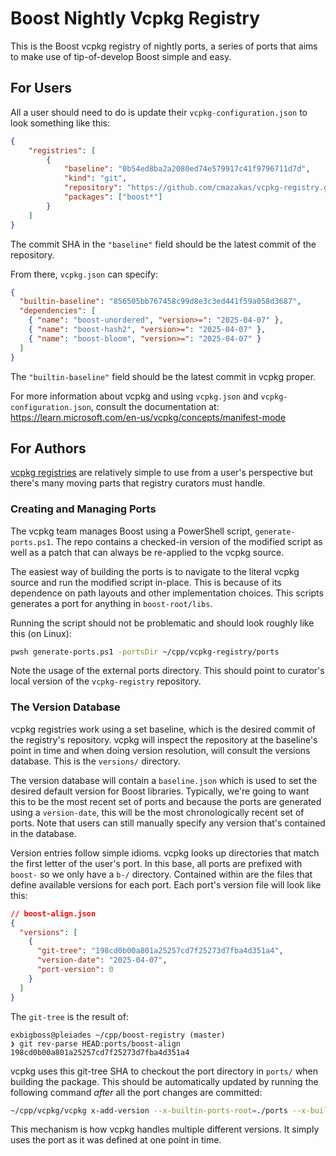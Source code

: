# Boost Nightly Vcpkg Registry

This is the Boost vcpkg registry of nightly ports, a series of ports that aims to make use of tip-of-develop Boost simple and easy.

## For Users

All a user should need to do is update their `vcpkg-configuration.json` to look something like this:
```json
{
    "registries": [
        {
            "baseline": "0b54ed8ba2a2080ed74e579917c41f9796711d7d",
            "kind": "git",
            "repository": "https://github.com/cmazakas/vcpkg-registry.git",
            "packages": ["boost*"]
        }
    ]
}
```

The commit SHA in the `"baseline"` field should be the latest commit of the repository.

From there, `vcpkg.json` can specify:
```json
{
  "builtin-baseline": "856505bb767458c99d8e3c3ed441f59a058d3687",
  "dependencies": [
    { "name": "boost-unordered", "version>=": "2025-04-07" },
    { "name": "boost-hash2", "version>=": "2025-04-07" },
    { "name": "boost-bloom", "version>=": "2025-04-07" }
  ]
}
```

The `"builtin-baseline"` field should be the latest commit in vcpkg proper.

For more information about vcpkg and using `vcpkg.json` and `vcpkg-configuration.json`, consult the documentation at:
https://learn.microsoft.com/en-us/vcpkg/concepts/manifest-mode

## For Authors

[vcpkg registries](https://learn.microsoft.com/en-us/vcpkg/concepts/registries) are relatively simple to use from a user's perspective but
there's many moving parts that registry curators must handle.

### Creating and Managing Ports

The vcpkg team manages Boost using a PowerShell script, `generate-ports.ps1`. The repo contains a checked-in version of the modified script
as well as a patch that can always be re-applied to the vcpkg source.

The easiest way of building the ports is to navigate to the literal vcpkg source and run the modified script in-place. This is because of its
dependence on path layouts and other implementation choices. This scripts generates a port for anything in `boost-root/libs`.

Running the script should not be problematic and should look roughly like this (on Linux):
```bash
pwsh generate-ports.ps1 -portsDir ~/cpp/vcpkg-registry/ports
```

Note the usage of the external ports directory. This should point to curator's local version of the `vcpkg-registry` repository.

### The Version Database

vcpkg registries work using a set baseline, which is the desired commit of the registry's repository. vcpkg will inspect the repository
at the baseline's point in time and when doing version resolution, will consult the versions database. This is the `versions/` directory.

The version database will contain a `baseline.json` which is used to set the desired default version for Boost libraries. Typically, we're going
to want this to be the most recent set of ports and because the ports are generated using a `version-date`, this will be the most chronologically recent
set of ports. Note that users can still manually specify any version that's contained in the database.

Version entries follow simple idioms. vcpkg looks up directories that match the first letter of the user's port. In this base, all ports are prefixed with `boost-`
so we only have a `b-/` directory. Contained within are the files that define available versions for each port. Each port's version file will look like this:
```json
// boost-align.json
{
  "versions": [
    {
      "git-tree": "198cd0b00a801a25257cd7f25273d7fba4d351a4",
      "version-date": "2025-04-07",
      "port-version": 0
    }
  ]
}
```

The `git-tree` is the result of:
```
exbigboss@pleiades ~/cpp/boost-registry (master)
❯ git rev-parse HEAD:ports/boost-align
198cd0b00a801a25257cd7f25273d7fba4d351a4
```

vcpkg uses this git-tree SHA to checkout the port directory in `ports/` when building the package. This should be automatically updated by running the following
command _after_ all the port changes are committed:
```bash
~/cpp/vcpkg/vcpkg x-add-version --x-builtin-ports-root=./ports --x-builtin-registry-versions-dir=./versions --all
```

This mechanism is how vcpkg handles multiple different versions. It simply uses the port as it was defined at one point in time.
